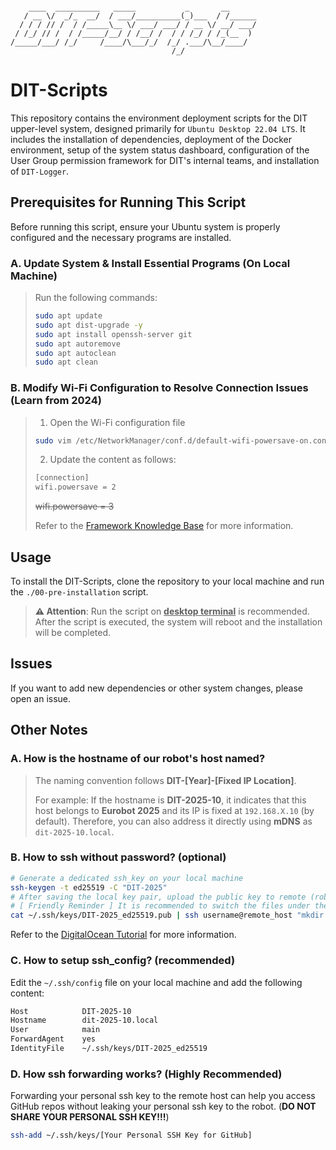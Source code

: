 
```

    ____  __________   _____           _       __      
   / __ \/  _/_  __/  / ___/__________(_)___  / /______
  / / / // /  / /_____\__ \/ ___/ ___/ / __ \/ __/ ___/
 / /_/ // /  / /_____/__/ / /__/ /  / / /_/ / /_(__  ) 
/_____/___/ /_/     /____/\___/_/  /_/ .___/\__/____/  
                                    /_/                

```

# DIT-Scripts

This repository contains the environment deployment scripts for the DIT upper-level system, designed primarily for `Ubuntu Desktop 22.04 LTS`. It includes the installation of dependencies, deployment of the Docker environment, setup of the system status dashboard, configuration of the User Group permission framework for DIT's internal teams, and installation of `DIT-Logger`.

## Prerequisites for Running This Script

Before running this script, ensure your Ubuntu system is properly configured and the necessary programs are installed.

### A. Update System & Install Essential Programs (On Local Machine)

>Run the following commands:
>```bash
>sudo apt update
>sudo apt dist-upgrade -y
>sudo apt install openssh-server git
>sudo apt autoremove
>sudo apt autoclean
>sudo apt clean
>```

### B. Modify Wi-Fi Configuration to Resolve Connection Issues (Learn from 2024)

>1. Open the Wi-Fi configuration file
>```bash
>sudo vim /etc/NetworkManager/conf.d/default-wifi-powersave-on.conf
>```
>2. Update the content as follows:
>```bash
>[connection]
>wifi.powersave = 2
>```
>~~wifi.powersave = 3~~
>
>Refer to the [Framework Knowledge Base](https://knowledgebase.frame.work/zh_tw/ubuntu-wi-fi-Skmizxznj) for more information.

## Usage

To install the DIT-Scripts, clone the repository to your local machine and run the `./00-pre-installation` script.

> **⚠️ Attention**: Run the script on **<ins>desktop terminal</ins>** is recommended. After the script is executed, the system will reboot and the installation will be completed.

## Issues

If you want to add new dependencies or other system changes, please open an issue.

## Other Notes

### A. How is the hostname of our robot's host named?
>The naming convention follows **DIT-[Year]-[Fixed IP Location]**.
>
>For example: If the hostname is **DIT-2025-10**, it indicates that this host belongs to **Eurobot 2025** and its IP is fixed at `192.168.X.10` (by default). Therefore, you can also address it directly using **mDNS** as `dit-2025-10.local`.

### B. How to ssh without password? (optional)
```bash
# Generate a dedicated ssh_key on your local machine  
ssh-keygen -t ed25519 -C "DIT-2025"  
# After saving the local key pair, upload the public key to remote (robot)  
# [ Friendly Reminder ] It is recommended to switch the files under the keys folder to read-only mode for the user using chmod 400 to ensure security  
cat ~/.ssh/keys/DIT-2025_ed25519.pub | ssh username@remote_host "mkdir -p ~/.ssh && touch ~/.ssh/authorized_keys && chmod -R go= ~/.ssh && cat >> ~/.ssh/authorized_keys"
```
Refer to the [DigitalOcean Tutorial](https://www.digitalocean.com/community/tutorials/how-to-set-up-ssh-keys-on-ubuntu-20-04) for more information.

### C. How to setup ssh_config? (recommended)
Edit the `~/.ssh/config` file on your local machine and add the following content:
```bash
Host			DIT-2025-10
Hostname		dit-2025-10.local
User            main
ForwardAgent	yes
IdentityFile	~/.ssh/keys/DIT-2025_ed25519
```

### D. How ssh forwarding works? (**Highly Recommended**)
Forwarding your personal ssh key to the remote host can help you access GitHub repos without leaking your personal ssh key to the robot. (**DO NOT SHARE YOUR PERSONAL SSH KEY!!!**)
```bash
ssh-add ~/.ssh/keys/[Your Personal SSH Key for GitHub]
```
